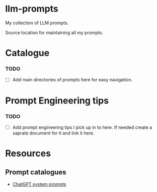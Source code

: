 # llm-prompts
My collection of LLM prompts.

Source location for maintaining all my prompts.

# Catalogue
### TODO
- [ ] Add main directories of prompts here for easy navigation.

# Prompt Engineering tips
### TODO
- [ ] Add prompt engineering tips I pick up in to here.  If needed create a saprate document for it and link it here.


# Resources

## Prompt catalogues
- [ChatGPT system prompts](https://github.com/mustvlad/ChatGPT-System-Prompts/blob/main/README.md)
